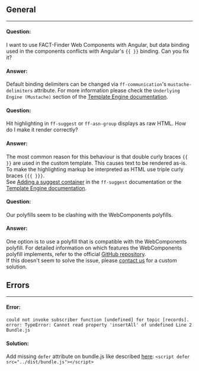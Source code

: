 ## General
---

#### Question:
I want to use FACT-Finder Web Components with Angular, but data binding used in the components conflicts with Angular's `{{ }}` binding. Can you fix it?
#### Answer:
Default binding delimiters can be changed via `ff-communication`'s `mustache-delimiters` attribute. For more information please check the `Underlying Engine (Mustache)` section of the [Template Engine documentation](/documentation/3.x/template-engine).

#### Question:
Hit highlighting in `ff-suggest` or `ff-asn-group` displays as raw HTML.
How do I make it render correctly?
#### Answer:
The most common reason for this behaviour is that double curly braces `{{ }}` are used in the custom template.
This causes text to be rendered as-is.
To make the highlighting markup be interpreted as HTML use triple curly braces `{{{ }}}`.  
See [Adding a suggest container](/api/3.x/ff-suggest) in the `ff-suggest` documentation or the [Template Engine documentation](/documentation/3.x/template-engine).

#### Question:
Our polyfills seem to be clashing with the WebComponents polyfills.
#### Answer:
One option is to use a polyfill that is compatible with the WebComponents polyfill.
For detailed information on which features the WebComponents polyfill implements, refer to the official [GitHub repository](https://github.com/webcomponents/polyfills).  
If this doesn't seem to solve the issue, please [contact us](/contacts) for a custom solution.


## Errors
---

#### Error: 

`could not invoke subscriber function [undefined] for topic [records]. error: TypeError: Cannot read property 'insertAll' of undefined Line 2 Bundle.js`

#### Solution:

Add missing `defer` attribute on bundle.js like described [here](/documentation/3.x/include-scripts): `<script defer src="../dist/bundle.js"></script>`
